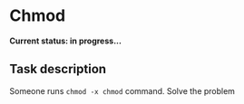 # Chmod

**Current status: in progress...**

## Task description

Someone runs `chmod -x chmod` command. Solve the problem
